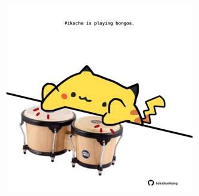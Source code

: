 <!-- built at 18/07/2024, 06:00:43 UTC -->
<p align="center">
  <img width="500" height="500" src="./ReadmeImage.svg">
</p>

